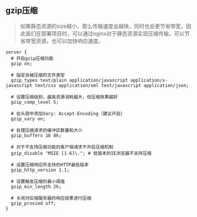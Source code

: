 ## gzip压缩
> 如果静态资源的size越小，那么传输速度会越快，同时也会更节省带宽，因此我们在部署项目时，可以通过nginx对于静态资源实现压缩传输，可以节省带宽资源，也可以加快响应速度。

```
server {
  # 开启gzip压缩功能
  gzip on;

  # 指定会被压缩的文件类型
  gzip_types text/plain application/javascript application/x-javascript text/css application/xml text/javascript application/json;

  # 设置压缩级别，越高资源消耗越大，但压缩效果越好
  gzip_comp_level 5;

  # 在头部中添加Vary: Accept-Encoding（建议开启）
  gzip_vary on;
  
  # 处理压缩请求的缓冲区数量和大小
  gzip_buffers 16 8k;

  # 对于不支持压缩功能的客户端请求不开启压缩机制
  gzip_disable "MSIE [1-6]\."; # 低版本的IE浏览器不支持压缩

  # 设置压缩响应所支持的HTTP最低版本
  gzip_http_version 1.1;

  # 设置触发压缩的最小阈值
  gzip_min_length 2k;

  # 关闭对后端服务器的响应结果进行压缩
  gzip_proxied off;
}
```
